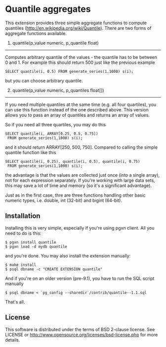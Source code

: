 Quantile aggregates
===================
This extension provides three simple aggregate functions to compute
quantiles (http://en.wikipedia.org/wiki/Quantile). There are two
forms of aggregate functions available.


1) quantile(p_value numeric, p_quantile float)
----------------------------------------------
Computes arbitrary quantile of the values - the quantile has to be
between 0 and 1. For example this should return 500 just like the
previous example

    SELECT quantile(i, 0.5) FROM generate_series(1,1000) s(i);

but you can choose arbitrary quantile.


2) quantile(p_value numeric, p_quantiles float[])
-------------------------------------------------
If you need multiple quantiles at the same time (e.g. all four
quartiles), you can use this function instead of the one described
above. This version allows you to pass an array of quantiles and
returns an array of values.

So if you need all three quartiles, you may do this

    SELECT quantile(i, ARRAY[0.25, 0.5, 0.75])
     FROM generate_series(1,1000) s(i);

and it should return ARRAY[250, 500, 750]. Compared to calling
the simple quantile function like this

    SELECT quantile(i, 0.25), quantile(i, 0.5), quantile(i, 0.75)
     FROM generate_series(1,1000) s(i);

the advantage is that the values are collected just once (into
a single array), not for each expression separately. If you're
working with large data sets, this may save a lot of time and
memory (so it's a significant advantage).

Just as in the first case, thre are three functions handling other
basic numeric types, i.e. double, int (32-bit) and bigint (64-bit).


Installation
------------
Installing this is very simple, especially if you're using pgxn client.
All you need to do is this:

    $ pgxn install quantile
    $ pgxn load -d mydb quantile

and you're done. You may also install the extension manually:

    $ make install
    $ psql dbname -c "CREATE EXTENSION quantile"

And if you're on an older version (pre-9.1), you have to run the SQL
script manually

    $ psql dbname < `pg_config --sharedir`/contrib/quantile--1.1.sql

That's all.


License
-------
This software is distributed under the terms of BSD 2-clause license.
See LICENSE or http://www.opensource.org/licenses/bsd-license.php for
more details.
